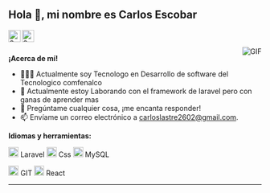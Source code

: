 <h2 title="hehehe"> Hola 👋, mi nombre es Carlos Escobar  </h2>

<a href="https://www.linkedin.com/in/carlos-d-escobar-lastre-b932b0274/">
  <img align="left" alt="Sanskar's LinkedIn" width="24px" src="https://img.icons8.com/nolan/96/linkedin.png" />
</a>
<a href="https://www.instagram.com/carlosescobar_26/">
  <img align="left" alt="Sanskar's Instagram" width="24px" src="https://img.icons8.com/nolan/96/instagram-new.png" />
</a>





<br />
<br />


 

  <img align="right" alt="GIF" src="https://media.giphy.com/media/LmNwrBhejkK9EFP504/giphy.gif" />

**¡Acerca de mí!**

- 👨🏽‍💻 Actualmente soy Tecnologo en Desarrollo de software del Tecnologico comfenalco
- 🌱 Actualmente estoy Laborando con el framework de laravel pero con ganas de aprender mas 
- 💬 Pregúntame cualquier cosa, ¡me encanta responder!
- 📫 Envíame un correo electrónico a [carloslastre2602@gmail.com](mailto:carloslastre2602@gmail.com).



**Idiomas y herramientas:**



<code><img height="20" src="https://img.icons8.com/nolan/96/laravel.png"></code> Laravel
<code><img height="20" src="https://img.icons8.com/nolan/96/css3.png"></code> Css
<code><img height="20" src="https://img.icons8.com/nolan/96/sql.png"></code> MySQL

<code><img height="20" src="https://img.icons8.com/nolan/96/git.png"></code> GIT
<code><img height="20" src="https://img.icons8.com/nolan/96/react-native.png"></code> React


-----



